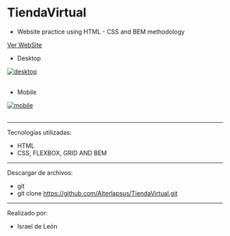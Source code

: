 # TiendaVirtual

- Website practice using HTML - CSS and BEM methodology



<a href="https://tiendavirtual96.netlify.app/">Ver WebSite</a>

- Desktop

<a href="https://postimg.cc/75NkhTQS" target="_blank"><img src="https://i.postimg.cc/P5gr6WWV/desktop.png" alt="desktop"/></a><br/><br/>


- Mobile

<a href="https://postimages.org/" target="_blank"><img src="https://i.postimg.cc/Xv9Ntrxj/mobile.png" alt="mobile"/></a><br/><br/>

---

Tecnologías utilizadas:

- HTML 
- CSS, FLEXBOX, GRID AND BEM

---


Descargar de archivos: 

- git 
- git clone https://github.com/Alterlapsus/TiendaVirtual.git

---

Realizado por: 

- Israel de León 


